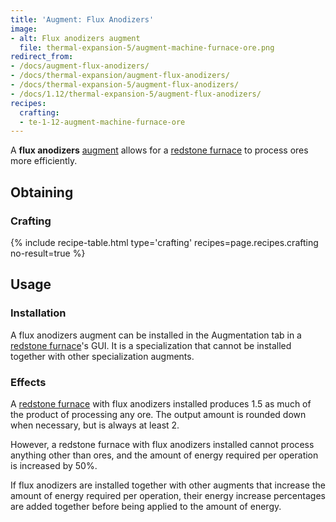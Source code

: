 ```yaml
---
title: 'Augment: Flux Anodizers'
image:
- alt: Flux anodizers augment
  file: thermal-expansion-5/augment-machine-furnace-ore.png
redirect_from:
- /docs/augment-flux-anodizers/
- /docs/thermal-expansion/augment-flux-anodizers/
- /docs/thermal-expansion-5/augment-flux-anodizers/
- /docs/1.12/thermal-expansion-5/augment-flux-anodizers/
recipes:
  crafting:
  - te-1-12-augment-machine-furnace-ore
---
```


A **flux anodizers** [augment](../augments/) allows for a [redstone
furnace](../redstone-furnace/) to process ores more efficiently.


Obtaining
---------

### Crafting
{% include recipe-table.html type='crafting' recipes=page.recipes.crafting no-result=true %}


Usage
-----

### Installation
A flux anodizers augment can be installed in the Augmentation tab in a [redstone
furnace](../redstone-furnace/)'s GUI. It is a specialization that cannot be
installed together with other specialization augments.

### Effects
A [redstone furnace](../redstone-furnace/) with flux anodizers installed
produces 1.5 as much of the product of processing any ore. The output amount is
rounded down when necessary, but is always at least 2.

However, a redstone furnace with flux anodizers installed cannot process
anything other than ores, and the amount of energy required per operation is
increased by 50%.

If flux anodizers are installed together with other augments that increase the
amount of energy required per operation, their energy increase percentages are
added together before being applied to the amount of energy.
